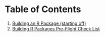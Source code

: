 # Table of Contents
1. [Building an R Package (starting off)](lists/Building_Rpackage.md)
2. [Building R Packages Pre-Flight Check List](lists/Rpackage_preflight.md)
